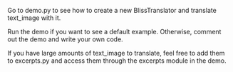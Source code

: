 Go to demo.py to see how to create a new BlissTranslator and translate text_image with it.

Run the demo if you want to see a default example.  Otherwise, comment out the demo and write your own code.

If you have large amounts of text_image to translate, feel free to add them to excerpts.py and access them through the excerpts module in the demo.
